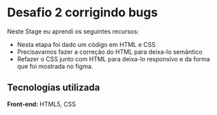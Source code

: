
# Desafio 2 corrigindo bugs

Neste Stage eu aprendi os seguintes recursos:




- Nesta etapa foi dado um código em HTML e CSS 
- Precisavamos fazer a correção do HTML para deixa-lo semântico
- Refazer o CSS junto com HTML para deixa-lo responsivo e da forma que foi mostrada no figma.


## Tecnologias utilizada

**Front-end:** HTML5, CSS



